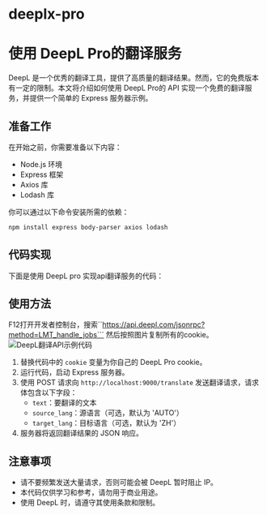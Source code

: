 # deeplx-pro

# 使用 DeepL Pro的翻译服务

DeepL 是一个优秀的翻译工具，提供了高质量的翻译结果。然而，它的免费版本有一定的限制。本文将介绍如何使用 DeepL Pro的 API 实现一个免费的翻译服务，并提供一个简单的 Express 服务器示例。

## 准备工作

在开始之前，你需要准备以下内容：

- Node.js 环境
- Express 框架
- Axios 库
- Lodash 库

你可以通过以下命令安装所需的依赖：

```bash
npm install express body-parser axios lodash
```

## 代码实现

下面是使用 DeepL pro 实现api翻译服务的代码：



## 使用方法

F12打开开发者控制台，搜索``https://api.deepl.com/jsonrpc?method=LMT_handle_jobs``` 然后按照图片复制所有的cookie。
![DeepL翻译API示例代码](https://jsd.cdn.zzko.cn/gh/xiaozhou26/tuph@main/images/2024-03-06%20221503.png)


1. 替换代码中的 `cookie` 变量为你自己的 DeepL Pro cookie。
2. 运行代码，启动 Express 服务器。
3. 使用 POST 请求向 `http://localhost:9000/translate` 发送翻译请求，请求体包含以下字段：
   - `text`：要翻译的文本
   - `source_lang`：源语言（可选，默认为 'AUTO'）
   - `target_lang`：目标语言（可选，默认为 'ZH'）
4. 服务器将返回翻译结果的 JSON 响应。

## 注意事项

- 请不要频繁发送大量请求，否则可能会被 DeepL 暂时阻止 IP。
- 本代码仅供学习和参考，请勿用于商业用途。
- 使用 DeepL 时，请遵守其使用条款和限制。
